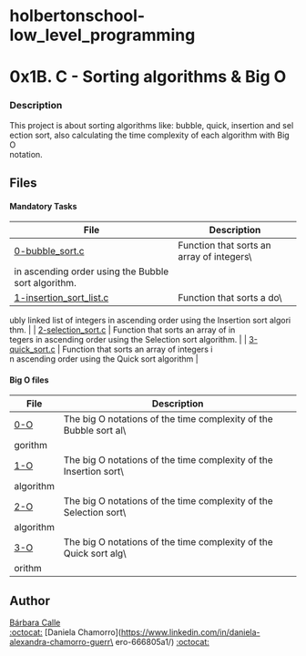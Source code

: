 # holbertonschool-low_level_programming
# 0x1B. C - Sorting algorithms & Big O
### Description
This project is about sorting algorithms like: bubble, quick, insertion and sel\
ection sort, also calculating the time complexity of each algorithm with Big O \
notation.
## Files
#### Mandatory Tasks
| File | Description |
| ------ | ------ |
| [0-bubble_sort.c](0-bubble_sort.c) | Function that sorts an array of integers\
 in ascending order using the Bubble sort algorithm. |
| [1-insertion_sort_list.c](1-insertion_sort_list.c) | Function that sorts a do\
ubly linked list of integers in ascending order using the Insertion sort algori\
thm. |
| [2-selection_sort.c](2-selection_sort.c) | Function that sorts an array of in\
tegers in ascending order using the Selection sort algorithm. |
| [3-quick_sort.c](3-quick_sort.c) | Function that sorts an array of integers i\
n ascending order using the Quick sort algorithm |
#### Big O files
| File | Description |
| ------ | ------ |
| [0-O](0-O) | The big O notations of the time complexity of the Bubble sort al\
gorithm |
| [1-O](1-O) | The big O notations of the time complexity of the Insertion sort\
 algorithm |
| [2-O](2-O) | The big O notations of the time complexity of the Selection sort\
 algorithm |
| [3-O](3-O) | The big O notations of the time complexity of the Quick sort alg\
orithm |
## Author
[Bárbara Calle](https://www.linkedin.com/in/b%C3%A1rbara-calle-7363a0164/)\
[:octocat:](https://github.com/dabrabgellak)
[Daniela Chamorro](https://www.linkedin.com/in/daniela-alexandra-chamorro-guerr\
ero-666805a1/) [:octocat:](https://github.com/dalexach)

